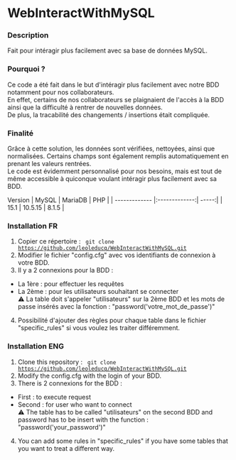 # WebInteractWithMySQL
### Description 
Fait pour intéragir plus facilement avec sa base de données MySQL.
### Pourquoi ?
Ce code a été fait dans le but d'intéragir plus facilement avec notre BDD notamment pour nos collaborateurs.<br>
En effet, certains de nos collaborateurs se plaignaient de l'accès à la BDD ainsi que la difficulté à rentrer de nouvelles données.<br>
De plus, la tracabilité des changements / insertions était compliquée.
### Finalité
Grâce à cette solution, les données sont vérifiées, nettoyées, ainsi que normalisées. Certains champs sont également remplis automatiquement en prenant les valeurs rentrées.<br>
Le code est évidemment personnalisé pour nos besoins, mais est tout de même accessible à quiconque voulant intéragir plus facilement avec sa BDD.

Version
| MySQL        | MariaDB           | PHP  |
| ------------- |:-------------:| -----:|
| 15.1      | 10.5.15 | 8.1.5 |

### Installation FR
1. Copier ce répertoire : <code> git clone https://github.com/leoleducq/WebInteractWithMySQL.git </code>
2. Modifier le fichier "config.cfg" avec vos identifiants de connexion à votre BDD.
3. Il y a 2 connexions pour la BDD : 
* La 1ère : pour effectuer les requêtes
* La 2ème : pour les utilisateurs souhaitant se connecter<br>
⚠️ La table doit s'appeler "utilisateurs" sur la 2ème BDD et les mots de passe insérés avec la fonction : "password('votre_mot_de_passe')"
4. Possibilité d'ajouter des règles pour chaque table dans le fichier "specific_rules" si vous voulez les traiter différemment.
### Installation ENG
1. Clone this repository : <code> git clone https://github.com/leoleducq/WebInteractWithMySQL.git </code>
2. Modify the config.cfg with the login of your BDD.
3. There is 2 connexions for the BDD :
* First : to execute request
* Second : for user who want to connect<br>
⚠️ The table has to be called "utilisateurs" on the second BDD and password has to be insert with the function : "password('your_password')"
4. You can add some rules in "specific_rules" if you have some tables that you want to treat a different way.
